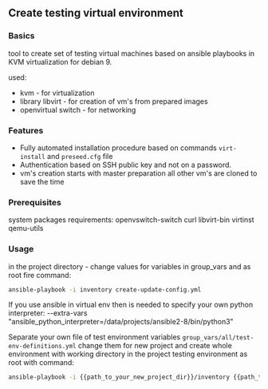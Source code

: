 ## Create testing virtual environment

### Basics

tool to create set of testing virtual machines based on ansible playbooks  in KVM virtualization for debian 9.

used:
* kvm - for virtualization
* library libvirt - for creation of vm's from prepared images
* openvirtual switch - for networking

### Features

* Fully automated installation procedure based on commands `virt-install` and `preseed.cfg` file
* Authentication based on SSH public key and not on a password.
* vm's creation starts with master preparation all other vm's are cloned to save the time

### Prerequisites

system packages requirements:
openvswitch-switch curl libvirt-bin virtinst qemu-utils


### Usage
in the project directory - change values for variables in group_vars and as root fire command:
```bash
ansible-playbook -i inventory create-update-config.yml
```

If you use ansible in virtual env then is needed to specify your own python interpreter:
--extra-vars "ansible_python_interpreter=/data/projects/ansible2-8/bin/python3"

Separate your own file of test environment variables `group_vars/all/test-env-definitions.yml` change them for new project and create whole environment with working directory in the project testing environment as root with command:

```bash
ansible-playbook -i {{path_to_your_new_project_dir}}/inventory {{path_to_your_ansible_test_env_project_dir}}/create-update-config.yml --extra-vars "@{{path_to_your_new_project_dir}}/group_vars/all/test-env-definitions.yml" --extra-vars "ansible_python_interpreter={{path_to_your_virtualenv}}/bin/python3"
```

